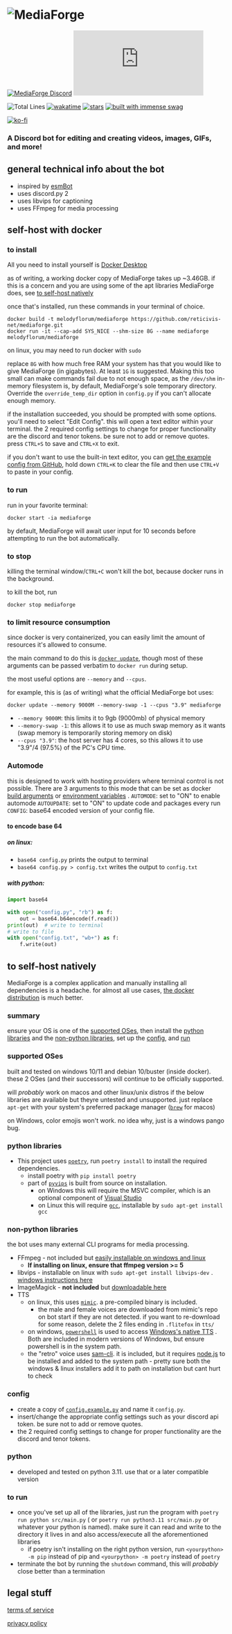 # ![MediaForge](media/external/banner.png)

[![MediaForge Discord](https://discordapp.com/api/guilds/803788965215338546/widget.png)](https://discord.gg/xwWjgyVqBz)
[![uptime](https://app.statuscake.com/button/index.php?Track=6022597&Design=6)](https://uptime.statuscake.com/?TestID=JyWrfGfIjT)

[//]: # ([![Discord Bots]&#40;https://top.gg/api/widget/status/780570413767983122.svg&#41;]&#40;https://top.gg/bot/780570413767983122&#41;)

[//]: # ([![Discord Bots]&#40;https://top.gg/api/widget/servers/780570413767983122.svg&#41;]&#40;https://top.gg/bot/780570413767983122&#41;)

[//]: # ([![Discord Bots]&#40;https://top.gg/api/widget/upvotes/780570413767983122.svg&#41;]&#40;https://top.gg/bot/780570413767983122/vote&#41;)

![Total Lines](https://img.shields.io/tokei/lines/github/reticivis-net/mediaforge)
[![wakatime](https://wakatime.com/badge/github/reticivis-net/mediaforge.svg)](https://wakatime.com/badge/github/reticivis-net/mediaforge)
[![stars](https://img.shields.io/github/stars/reticivis-net/mediaforge?style=social)](https://github.com/reticivis-net/mediaforge/stargazers)
[![built with immense swag](https://img.shields.io/static/v1?label=built+with&message=immense+swag&color=D262BA)](https://knowyourmeme.com/memes/trollface)

[//]: # (![discord.py]&#40;https://img.shields.io/github/pipenv/locked/dependency-version/reticivis-net/mediaforge/nextcord&#41;)

[//]: # (![python]&#40;https://img.shields.io/github/pipenv/locked/python-version/reticivis-net/mediaforge&#41;)

[![ko-fi](https://ko-fi.com/img/githubbutton_sm.svg)](https://ko-fi.com/Q5Q75US4A)

### A Discord bot for editing and creating videos, images, GIFs, and more!

## general technical info about the bot

- inspired by [esmBot](https://github.com/esmBot/esmBot)
- uses discord.py 2
- uses libvips for captioning
- uses FFmpeg for media processing

## self-host with docker

### to install

All you need to install yourself is [Docker Desktop](https://docs.docker.com/get-docker/)

as of writing, a working docker copy of MediaForge takes up ~3.46GB. if this is a concern and you are using some of the
apt libraries MediaForge does, see [to self-host natively](#to-self-host-natively)

once that's installed, run these commands in your terminal of choice.

```shell
docker build -t melodyflorum/mediaforge https://github.com/reticivis-net/mediaforge.git
docker run -it --cap-add SYS_NICE --shm-size 8G --name mediaforge melodyflorum/mediaforge
```

on linux, you may need to run docker with `sudo`

replace `8G` with how much free RAM your system has that you would like to give MediaForge (in gigabytes). At least `1G`
is suggested. Making this too small can make commands fail due to not enough space, as the `/dev/shm` in-memory
filesystem is, by default, MediaForge's sole temporary directory. Override the `override_temp_dir` option in `config.py`
if you can't allocate enough memory.

if the installation succeeded, you should be prompted with some options. you'll need to select "Edit Config". this will
open a text editor within your terminal. the 2 required config settings to change for proper functionality are the
discord and tenor tokens. be sure not to add or remove quotes. press `CTRL+S` to save and `CTRL+X` to exit.

if you don't want to use the built-in text editor, you can [get the example config from GitHub](config.example.py), hold
down `CTRL+K` to clear the file and then use `CTRL+V` to paste in your config.

### to run

run in your favorite terminal:

```shell
docker start -ia mediaforge
```

by default, MediaForge will await user input for 10 seconds before attempting to run the bot automatically.

### to stop

killing the terminal window/`CTRL+C` won't kill the bot, because docker runs in the background.

to kill the bot, run

```shell
docker stop mediaforge
```

### to limit resource consumption

since docker is very containerized, you can easily limit the amount of resources it's allowed to consume.

the main command to do this is [`docker update`](https://docs.docker.com/engine/reference/commandline/update/#usage),
though most of these arguments can be passed verbatim to `docker run` during setup.

the most useful options are `--memory` and `--cpus`.

for example, this is (as of writing) what the official MediaForge bot uses:

```shell
docker update --memory 9000M --memory-swap -1 --cpus "3.9" mediaforge
```

- `--memory 9000M`: this limits it to 9gb (9000mb) of physical memory
- `--memory-swap -1`: this allows it to use as much swap memory as it wants (swap memory is temporarily storing memory
  on disk)
- `--cpus "3.9"`: the host server has 4 cores, so this allows it to use "3.9"/4 (97.5%) of the PC's CPU time.

### Automode

this is designed to work with hosting providers where terminal control is not possible. There are 3 arguments to this
mode that can be set as
docker [build arguments](https://docs.docker.com/engine/reference/commandline/build/#build-arg)
or [environment variables](https://docs.docker.com/engine/reference/commandline/run/#env)
.
`AUTOMODE`: set to "ON" to enable automode
`AUTOUPDATE`: set to "ON" to update code and packages every run
`CONFIG`: base64 encoded version of your config file.

#### to encode base 64

##### on linux:

- `base64 config.py` prints the output to terminal
- `base64 config.py > config.txt` writes the output to `config.txt`

##### with python:

```python
import base64

with open("config.py", "rb") as f:
    out = base64.b64encode(f.read())
print(out)  # write to terminal
# write to file
with open("config.txt", "wb+") as f:
    f.write(out)
```

## to self-host natively

MediaForge is a complex application and manually installing all dependencies is a headache. for almost all use
cases, [the docker distribution](#self-host-with-docker) is much better.

### summary

ensure your OS is one of the [supported OSes](#supported-oses), then install the [python libraries](#python-libraries)
and the [non-python libraries](#non-python-libraries), set up the [config](#config), and [run](#to-run)

### supported OSes

built and tested on windows 10/11 and debian 10/buster (inside docker). these 2 OSes (and their successors) will
continue to be officially supported.

will _probably_ work on macos and other linux/unix distros if the below libraries are available but theyre untested and
unsupported. just replace `apt-get` with your system's preferred package manager ([`brew`](https://brew.sh/) for macos)

on Windows, color emojis won't work. no idea why, just is a windows pango bug.

### python libraries

- This project uses [`poetry`](https://python-poetry.org/), run `poetry install` to install the required dependencies.
    - install poetry with `pip install poetry`
    - part of [`pyvips`](https://pypi.org/project/pyvips/) is built from source on installation.
        - on Windows this will require the MSVC compiler, which is an optional component
          of [Visual Studio](https://visualstudio.microsoft.com/downloads/)
        - on Linux this will require [`gcc`](https://packages.ubuntu.com/bionic/gcc), installable
          by `sudo apt-get install gcc`

### non-python libraries

the bot uses many external CLI programs for media processing.

- FFmpeg - not included but [easily installable on windows and linux](https://ffmpeg.org/download.html)
    - **If installing on linux, ensure that ffmpeg version >= 5**
- libvips - installable on linux with `sudo apt-get install libvips-dev`
  . [windows instructions here](https://www.libvips.org/install.html#installing-the-windows-binary)
- ImageMagick - **not included** but [downloadable here](https://imagemagick.org/script/download.php)
- TTS
    - on linux, this uses [`mimic`](https://github.com/MycroftAI/mimic1). a pre-compiled binary is included.
        - the male and female voices are downloaded from mimic's repo on bot start if they are not detected. if you want
          to re-download for some reason, delete the 2 files ending in `.flitefox` in `tts/`
    - on windows, [`powershell`](https://aka.ms/powershell) is used to
      access [Windows's native TTS](https://docs.microsoft.com/en-us/uwp/api/windows.media.speechsynthesis.speechsynthesizer)
      . Both are included in modern versions of Windows, but ensure powershell is in the system path.
  - the "retro" voice uses [sam-cli](https://github.com/reticivis-net/sam-cli). it is included, but it
      requires [node.js](https://nodejs.org/) to be installed and added to the system path
        - pretty sure both the windows & linux installers add it to path on installation but cant hurt to check

### config

- create a copy of [`config.example.py`](config.example.py) and name it `config.py`.
- insert/change the appropriate config settings such as your discord api token. be sure not to add or remove quotes.
- the 2 required config settings to change for proper functionality are the discord and tenor tokens.

### python

- developed and tested on python 3.11. use that or a later compatible version

### to run

- once you've set up all of the libraries, just run the program with `poetry run python src/main.py` (
  or `poetry run python3.11 src/main.py` or whatever your python is named). make sure it can read and write to the
  directory
  it lives in and also access/execute all the aforementioned libraries
    - if poetry isn't installing on the right python version, run `<yourpython> -m pip` instead of pip
      and `<yourpython> -m poetry` instead of `poetry`
- terminate the bot by running the `shutdown` command, this will _probably_ close better than a termination

## legal stuff

[terms of service](media/external/terms_of_service.md)

[privacy policy](media/external/privacy_policy.md)